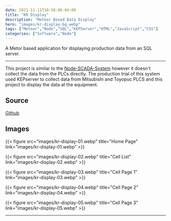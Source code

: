 ```yaml
---
date: 2021-11-11T10:58:08-04:00
title: "KR Display"
description: "Meteor Based Data Display"
hero: "images/kr-display-bg.webp"
tags: ["Meteor","Node","SQL","KEPServer","HTML","JavaScript","CSS"]
categories: ["Software","Node"]
---
```


A Metor based application for displaying production data from an SQL server. 

<!--more-->

___

This project is similar to the [Node-SCADA-System](https://www.kylerassweiler.ca/software/node-scada-system) however it doesn't collect the data from the PLCs directly. The production trial of this system used KEPserver to collect data from Mitsubishi and Toyopuc PLCS and this project to display the data at the equipment.

## Source

[Github](https://github.com/rassweiler/kr-display)

## Images

{{< figure src="images/kr-display-01.webp" title="Home Page" link="images/kr-display-01.webp" >}}

{{< figure src="images/kr-display-02.webp" title="Cell List" link="images/kr-display-02.webp" >}}

{{< figure src="images/kr-display-03.webp" title="Cell Page 1" link="images/kr-display-03.webp" >}}

{{< figure src="images/kr-display-04.webp" title="Cell Page 2" link="images/kr-display-04.webp" >}}

{{< figure src="images/kr-display-05.webp" title="Cell Page 3" link="images/kr-display-05.webp" >}}

___